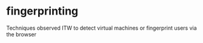 # fingerprinting
Techniques observed ITW to detect virtual machines or fingerprint users via the browser

